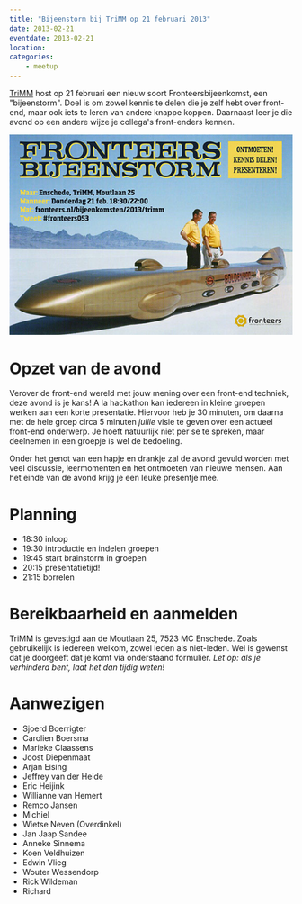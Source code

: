 ```yaml
---
title: "Bijeenstorm bij TriMM op 21 februari 2013"
date: 2013-02-21
eventdate: 2013-02-21
location: 
categories: 
    - meetup
---
```

[TriMM](http://trimm.nl) host op 21 februari een nieuw soort Fronteersbijeenkomst, een "bijeenstorm". Doel is om zowel kennis te delen die je zelf hebt over front-end, maar ook iets te leren van andere knappe koppen. Daarnaast leer je die avond op een andere wijze je collega's front-enders kennen.

![Poster bijeenstorm TriMM](/_img/2013/bijeenstorm-trimm.jpg)

# Opzet van de avond

Verover de front-end wereld met jouw mening over een front-end techniek, deze avond is je kans! A la hackathon kan iedereen in kleine groepen werken aan een korte presentatie. Hiervoor heb je 30 minuten, om daarna met de hele groep circa 5 minuten _jullie_ visie te geven over een actueel front-end onderwerp. Je hoeft natuurlijk niet per se te spreken, maar deelnemen in een groepje is wel de bedoeling.

Onder het genot van een hapje en drankje zal de avond gevuld worden met veel discussie, leermomenten en het ontmoeten van nieuwe mensen. Aan het einde van de avond krijg je een leuke presentje mee.

# Planning

* 18:30 inloop
* 19:30 introductie en indelen groepen
* 19:45 start brainstorm in groepen
* 20:15 presentatietijd!
* 21:15 borrelen

# Bereikbaarheid en aanmelden

TriMM is gevestigd aan de Moutlaan 25, 7523 MC Enschede. Zoals gebruikelijk is iedereen welkom, zowel leden als niet-leden. Wel is gewenst dat je doorgeeft dat je komt via onderstaand formulier. *Let op: als je verhinderd bent, laat het dan tijdig weten!*

# Aanwezigen

* Sjoerd Boerrigter
* Carolien Boersma
* Marieke Claassens
* Joost Diepenmaat
* Arjan Eising
* Jeffrey van der Heide
* Eric Heijink
* Willianne van Hemert
* Remco Jansen
* Michiel
* Wietse Neven (Overdinkel)
* Jan Jaap Sandee
* Anneke Sinnema
* Koen Veldhuizen
* Edwin Vlieg
* Wouter Wessendorp
* Rick Wildeman
* Richard

